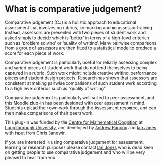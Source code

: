 # What is comparative judgement?

Comparative judgement (CJ) is a holistic approach to educational assessment that involves no rubrics, no marking and no assessor training. Instead, assessors are presented with two pieces of student work and asked simply to decide which is ‘better’ in terms of a high-level criterion such as ‘problem solving’ or ‘quality of writing’. Many pairwise comparisons from a group of assessors are then fitted to a statistical model to produce a score for each piece of work.

Comparative judgement is particularly useful for reliably assessing complex and varied pieces of student work that do not lend themselves to being captured in a rubric. Such work might include creative writing, performance pieces and student design projects. Research has shown that assessors are consistent at making pairwise comparisons of such student work according to a high level criterion such as “quality of writing”.

Comparative judgement is particularly well suited to peer assessment, and this Moodle plug-in has been designed with peer assessment in mind. Students upload their own work through the Assessment resource, and can then make comparisons of their peers work.

This plug-in was funded by the [Centre for Mathematical Cognition](https://www.lboro.ac.uk/research/cmc/) at [Loughborough University](https://www.lboro.ac.uk), and developed by [Andrew Hancox](https://uk.linkedin.com/in/andrewdchancox) and [Ian Jones](https://www.lboro.ac.uk/departments/mec/staff/ian-jones/) with input from [Chris Sangwin](https://www.maths.ed.ac.uk/~csangwin/). 

If you are interested in using comparative judgement for assessment, learning or research purposes please contact [Ian Jones](https://www.lboro.ac.uk/departments/mec/staff/ian-jones/) who is dead keen on getting people to use comparative judgement and who will be very pleased to hear from you.


